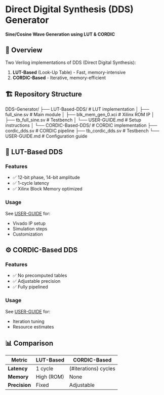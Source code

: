 # Direct Digital Synthesis (DDS) Generator  
**Sine/Cosine Wave Generation using LUT & CORDIC**  


## 📌 Overview
Two Verilog implementations of DDS (Direct Digital Synthesis):
1. **LUT-Based** (Look-Up Table) - Fast, memory-intensive  
2. **CORDIC-Based** - Iterative, memory-efficient  

## 🏗️ Repository Structure
DDS-Generator/
├── LUT-Based-DDS/ # LUT implementation
│ ├── full_sine.sv # Main module
│ ├── blk_mem_gen_0.xci # Xilinx ROM IP
│ ├── tb_full_sine.sv # Testbench
│ └── USER-GUIDE.md # Setup instructions
│
└── CORDIC-Based-DDS/ # CORDIC implementation
├── cordic_dds.sv # CORDIC pipeline
├── tb_cordic_dds.sv # Testbench
└── USER-GUIDE.md # Configuration guide


## 🔧 LUT-Based DDS
### Features
- ✅ 12-bit phase, 14-bit amplitude
- ✅ 1-cycle latency
- ✅ Xilinx Block Memory optimized

### Usage
See [USER-GUIDE](LUT-Based-DDS/USER-GUIDE.md) for:
- Vivado IP setup
- Simulation steps
- Customization

## ⚙️ CORDIC-Based DDS
### Features
- ✅ No precomputed tables
- ✅ Adjustable precision
- ✅ Fully pipelined

### Usage
See [USER-GUIDE](CORDIC-Based-DDS/USER-GUIDE.md) for:
- Iteration tuning
- Resource estimates

## 📊 Comparison
| Metric       | LUT-Based         | CORDIC-Based      |
|-------------|------------------|-------------------|
| **Latency** | 1 cycle          | (#iterations) cycles |
| **Memory**  | High (ROM)       | None              |
| **Precision**| Fixed           | Adjustable        |
